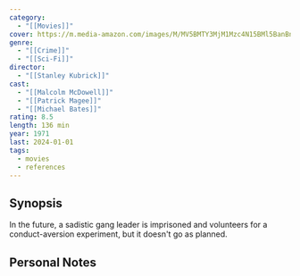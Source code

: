 ```yaml
---
category:
  - "[[Movies]]"
cover: https://m.media-amazon.com/images/M/MV5BMTY3MjM1Mzc4N15BMl5BanBnXkFtZTgwODM0NzAxMDE@._V1_SX300.jpg
genre:
  - "[[Crime]]"
  - "[[Sci-Fi]]"
director:
  - "[[Stanley Kubrick]]"
cast:
  - "[[Malcolm McDowell]]"
  - "[[Patrick Magee]]"
  - "[[Michael Bates]]"
rating: 8.5
length: 136 min
year: 1971
last: 2024-01-01
tags:
  - movies
  - references
---
```

## Synopsis

In the future, a sadistic gang leader is imprisoned and volunteers for a conduct-aversion experiment, but it doesn't go as planned.

## Personal Notes

